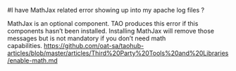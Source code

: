 <!--
authors: [Patrick Plichart]
created_at: 2016-03-03
-->

#I have MathJax related error showing up into my apache log files ? 

MathJax is an optional component. TAO produces this error if this components hasn’t been installed. Installing MathJax will remove those messages but is not mandatory if you don’t need math capabilities. https://github.com/oat-sa/taohub-articles/blob/master/articles/Third%20Party%20Tools%20and%20Libraries/enable-math.md
